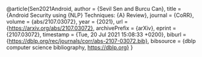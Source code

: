 @article{Sen2021Android,
  author    = {Sevil Sen and
               Burcu Can},
  title     = {Android Security using {NLP} Techniques: {A} Review},
  journal   = {CoRR},
  volume    = {abs/2107.03072},
  year      = {2021},
  url       = {https://arxiv.org/abs/2107.03072},
  archivePrefix = {arXiv},
  eprint    = {2107.03072},
  timestamp = {Tue, 20 Jul 2021 15:08:33 +0200},
  biburl    = {https://dblp.org/rec/journals/corr/abs-2107-03072.bib},
  bibsource = {dblp computer science bibliography, https://dblp.org}
}